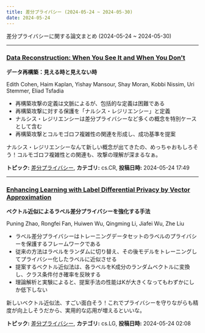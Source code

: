 ```yaml
---
title: 差分プライバシー (2024-05-24 ~ 2024-05-30)
date: 2024-05-24
---
```


差分プライバシーに関する論文まとめ (2024-05-24 ~ 2024-05-30)


- - -

### [Data Reconstruction: When You See It and When You Don't](http://arxiv.org/abs/2405.15753)

**データ再構築：見える時と見えない時**

Edith Cohen, Haim Kaplan, Yishay Mansour, Shay Moran, Kobbi Nissim, Uri Stemmer, Eliad Tsfadia

- 再構築攻撃の定義は文脈によるが、包括的な定義は困難である
- 再構築攻撃に対する保護を「ナルシス・レジリエンシー」と定義
- ナルシス・レジリエンシーは差分プライバシーなど多くの概念を特別ケースとして含む
- 再構築攻撃とコルモゴロフ複雑性の関連を形成し、成功基準を提案

ナルシス・レジリエンシーなんて新しい概念が出てきたの、めっちゃおもしろそう！コルモゴロフ複雑性との関連も、攻撃の理解が深まるなぁ。



**トピック:** [差分プライバシー](../../dp), **カテゴリ:** cs.CR, **投稿日時:** 2024-05-24 17:49


- - -

### [Enhancing Learning with Label Differential Privacy by Vector Approximation](http://arxiv.org/abs/2405.15150)

**ベクトル近似によるラベル差分プライバシーを強化する手法**

Puning Zhao, Rongfei Fan, Huiwen Wu, Qingming Li, Jiafei Wu, Zhe Liu

- ラベル差分プライバシーはトレーニングデータセットのラベルのプライバシーを保護するフレームワークである
- 従来の方法はラベルをランダムに切り替え、その後モデルをトレーニングしてプライバシー化したラベルに近似させる
- 提案するベクトル近似法は、各ラベルをK成分のランダムベクトルに変換し、クラス条件付き確率を反映する
- 理論解析と実験によると、提案手法の性能はKが大きくなってもわずかにしか低下しない

新しいベクトル近似法、すごい面白そう！これでプライバシーを守りながらも精度が向上しそうだから、実用的な応用が増えるといいな。



**トピック:** [差分プライバシー](../../dp), **カテゴリ:** cs.LG, **投稿日時:** 2024-05-24 02:08
